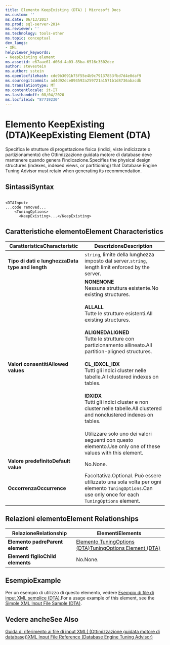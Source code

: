 ```yaml
---
title: Elemento KeepExisting (DTA) | Microsoft Docs
ms.custom: ''
ms.date: 06/13/2017
ms.prod: sql-server-2014
ms.reviewer: ''
ms.technology: tools-other
ms.topic: conceptual
dev_langs:
- XML
helpviewer_keywords:
- KeepExisting element
ms.assetid: e67aae61-d06d-4a03-85ba-6516c3502dce
author: stevestein
ms.author: sstein
ms.openlocfilehash: cde9b3091b75f55e4b9c79137853fbd7d4e0daf9
ms.sourcegitcommit: ad4d92dce894592a259721a1571b1d8736abacdb
ms.translationtype: MT
ms.contentlocale: it-IT
ms.lasthandoff: 08/04/2020
ms.locfileid: "87719230"
---
```

# <a name="keepexisting-element-dta"></a><span data-ttu-id="23930-102">Elemento KeepExisting (DTA)</span><span class="sxs-lookup"><span data-stu-id="23930-102">KeepExisting Element (DTA)</span></span>
  <span data-ttu-id="23930-103">Specifica le strutture di progettazione fisica (indici, viste indicizzate o partizionamento) che Ottimizzazione guidata motore di database deve mantenere quando genera l'indicazione.</span><span class="sxs-lookup"><span data-stu-id="23930-103">Specifies the physical design structures (indexes, indexed views, or partitioning) that Database Engine Tuning Advisor must retain when generating its recommendation.</span></span>  
  
## <a name="syntax"></a><span data-ttu-id="23930-104">Sintassi</span><span class="sxs-lookup"><span data-stu-id="23930-104">Syntax</span></span>  
  
```  
  
<DTAInput>  
...code removed...  
    <TuningOptions>  
      <KeepExisting>...</KeepExisting>  
```  
  
## <a name="element-characteristics"></a><span data-ttu-id="23930-105">Caratteristiche elemento</span><span class="sxs-lookup"><span data-stu-id="23930-105">Element Characteristics</span></span>  
  
|<span data-ttu-id="23930-106">Caratteristica</span><span class="sxs-lookup"><span data-stu-id="23930-106">Characteristic</span></span>|<span data-ttu-id="23930-107">Descrizione</span><span class="sxs-lookup"><span data-stu-id="23930-107">Description</span></span>|  
|--------------------|-----------------|  
|<span data-ttu-id="23930-108">**Tipo di dati e lunghezza**</span><span class="sxs-lookup"><span data-stu-id="23930-108">**Data type and length**</span></span>|<span data-ttu-id="23930-109">`string`, limite della lunghezza imposto dal server.</span><span class="sxs-lookup"><span data-stu-id="23930-109">`string`, length limit enforced by the server.</span></span>|  
|<span data-ttu-id="23930-110">**Valori consentiti**</span><span class="sxs-lookup"><span data-stu-id="23930-110">**Allowed values**</span></span>|<span data-ttu-id="23930-111">**NONE**</span><span class="sxs-lookup"><span data-stu-id="23930-111">**NONE**</span></span><br /> <span data-ttu-id="23930-112">Nessuna struttura esistente.</span><span class="sxs-lookup"><span data-stu-id="23930-112">No existing structures.</span></span><br /><br /> <span data-ttu-id="23930-113">**ALL**</span><span class="sxs-lookup"><span data-stu-id="23930-113">**ALL**</span></span><br /> <span data-ttu-id="23930-114">Tutte le strutture esistenti.</span><span class="sxs-lookup"><span data-stu-id="23930-114">All existing structures.</span></span><br /><br /> <span data-ttu-id="23930-115">**ALIGNED**</span><span class="sxs-lookup"><span data-stu-id="23930-115">**ALIGNED**</span></span><br /> <span data-ttu-id="23930-116">Tutte le strutture con partizionamento allineato.</span><span class="sxs-lookup"><span data-stu-id="23930-116">All partition-aligned structures.</span></span><br /><br /> <span data-ttu-id="23930-117">**CL_IDX**</span><span class="sxs-lookup"><span data-stu-id="23930-117">**CL_IDX**</span></span><br /> <span data-ttu-id="23930-118">Tutti gli indici cluster nelle tabelle.</span><span class="sxs-lookup"><span data-stu-id="23930-118">All clustered indexes on tables.</span></span><br /><br /> <span data-ttu-id="23930-119">**IDX**</span><span class="sxs-lookup"><span data-stu-id="23930-119">**IDX**</span></span><br /> <span data-ttu-id="23930-120">Tutti gli indici cluster e non cluster nelle tabelle.</span><span class="sxs-lookup"><span data-stu-id="23930-120">All clustered and nonclustered indexes on tables.</span></span><br /><br /> <span data-ttu-id="23930-121">Utilizzare solo uno dei valori seguenti con questo elemento.</span><span class="sxs-lookup"><span data-stu-id="23930-121">Use only one of these values with this element.</span></span>|  
|<span data-ttu-id="23930-122">**Valore predefinito**</span><span class="sxs-lookup"><span data-stu-id="23930-122">**Default value**</span></span>|<span data-ttu-id="23930-123">No.</span><span class="sxs-lookup"><span data-stu-id="23930-123">None.</span></span>|  
|<span data-ttu-id="23930-124">**Occorrenza**</span><span class="sxs-lookup"><span data-stu-id="23930-124">**Occurrence**</span></span>|<span data-ttu-id="23930-125">Facoltativa.</span><span class="sxs-lookup"><span data-stu-id="23930-125">Optional.</span></span> <span data-ttu-id="23930-126">Può essere utilizzato una sola volta per ogni elemento `TuningOptions`.</span><span class="sxs-lookup"><span data-stu-id="23930-126">Can use only once for each `TuningOptions` element.</span></span>|  
  
## <a name="element-relationships"></a><span data-ttu-id="23930-127">Relazioni elemento</span><span class="sxs-lookup"><span data-stu-id="23930-127">Element Relationships</span></span>  
  
|<span data-ttu-id="23930-128">Relazione</span><span class="sxs-lookup"><span data-stu-id="23930-128">Relationship</span></span>|<span data-ttu-id="23930-129">Elementi</span><span class="sxs-lookup"><span data-stu-id="23930-129">Elements</span></span>|  
|------------------|--------------|  
|<span data-ttu-id="23930-130">**Elemento padre**</span><span class="sxs-lookup"><span data-stu-id="23930-130">**Parent element**</span></span>|[<span data-ttu-id="23930-131">Elemento TuningOptions &#40;DTA&#41;</span><span class="sxs-lookup"><span data-stu-id="23930-131">TuningOptions Element &#40;DTA&#41;</span></span>](tuningoptions-element-dta.md)|  
|<span data-ttu-id="23930-132">**Elementi figlio**</span><span class="sxs-lookup"><span data-stu-id="23930-132">**Child elements**</span></span>|<span data-ttu-id="23930-133">No.</span><span class="sxs-lookup"><span data-stu-id="23930-133">None.</span></span>|  
  
## <a name="example"></a><span data-ttu-id="23930-134">Esempio</span><span class="sxs-lookup"><span data-stu-id="23930-134">Example</span></span>  
 <span data-ttu-id="23930-135">Per un esempio di utilizzo di questo elemento, vedere [Esempio di file di input XML semplice &#40;DTA&#41;](simple-xml-input-file-sample-dta.md).</span><span class="sxs-lookup"><span data-stu-id="23930-135">For a usage example of this element, see the [Simple XML Input File Sample &#40;DTA&#41;](simple-xml-input-file-sample-dta.md).</span></span>  
  
## <a name="see-also"></a><span data-ttu-id="23930-136">Vedere anche</span><span class="sxs-lookup"><span data-stu-id="23930-136">See Also</span></span>  
 [<span data-ttu-id="23930-137">Guida di riferimento ai file di input XML&#40; (Ottimizzazione guidata motore di database)&#41;</span><span class="sxs-lookup"><span data-stu-id="23930-137">XML Input File Reference &#40;Database Engine Tuning Advisor&#41;</span></span>](xml-input-file-reference-database-engine-tuning-advisor.md)  
  
  
